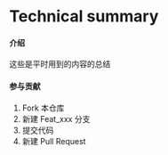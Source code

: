 # Technical summary

#### 介绍
这些是平时用到的内容的总结

#### 参与贡献

1.  Fork 本仓库
2.  新建 Feat_xxx 分支
3.  提交代码
4.  新建 Pull Request

